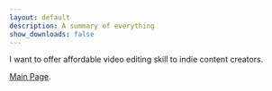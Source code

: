 ```yaml
---
layout: default
description: A summary of everything
show_downloads: false
---
```


I want to offer affordable video editing skill to indie content creators.

[Main Page](./index.html).
